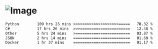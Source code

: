 # ![Image](https://github.com/user-attachments/assets/5f2d2b12-d836-424c-876f-cb0c9a5d9144)

<!--START_SECTION:waka-->

```txt
Python        109 hrs 26 mins >>>>>>>>>>>>>>>>>>>>=====   78.32 %
C#            17 hrs 26 mins  >>>======================   12.48 %
Other         5 hrs 24 mins   >========================   03.87 %
JSON          2 hrs 14 mins   =========================   01.60 %
Docker        1 hr 37 mins    =========================   01.17 %
```

<!--END_SECTION:waka-->
